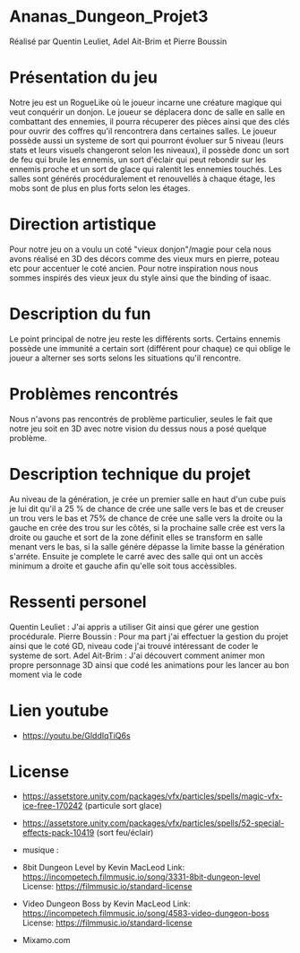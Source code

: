# Ananas_Dungeon_Projet3
Réalisé par Quentin Leuliet, Adel Ait-Brim et Pierre Boussin

# Présentation du jeu
Notre jeu est un RogueLike où le joueur incarne une créature magique qui veut conquérir un donjon. Le joueur se déplacera donc de salle en salle en combattant des ennemies, il pourra récuperer des pièces ainsi que des clés pour ouvrir des coffres qu'il rencontrera dans certaines salles. Le joueur possède aussi un systeme de sort qui pourront évoluer sur 5 niveau (leurs stats et leurs visuels changeront selon les niveaux), il possède donc un sort de feu qui brule les ennemis, un sort d'éclair qui peut rebondir sur les ennemis proche et un sort de glace qui ralentit les ennemies touchés. Les salles sont générés procéduralement et renouvellés à chaque étage, les mobs sont de plus en plus forts selon les étages.


# Direction artistique 
Pour notre jeu on a voulu un coté "vieux donjon"/magie pour cela nous avons réalisé en 3D des décors comme des vieux murs en pierre, poteau etc pour accentuer le coté ancien. Pour notre inspiration nous nous sommes inspirés des vieux jeux du style ainsi que the binding of isaac. 


# Description du fun 
Le point principal de notre jeu reste les différents sorts. Certains ennemis possède une immunité a certain sort (différent pour chaque) ce qui oblige le joueur a alterner ses sorts selons les situations qu'il rencontre. 

# Problèmes rencontrés
Nous n'avons pas rencontrés de problème particulier, seules le fait que notre jeu soit en 3D avec notre vision du dessus nous a posé quelque problème. 

# Description technique du projet
Au niveau de la génération, je crée un premier salle en haut d'un cube puis je lui dit qu'il a 25 % de chance de crée une salle vers le bas et de creuser un trou vers le bas et 75% de chance de crée une salle vers la droite ou la gauche en crée des trou sur les côtés, si la prochaine salle crée est vers la droite ou gauche et sort de la zone définit elles se transform en salle menant vers le bas, si la salle génére dépasse la limite basse la génération s'arréte. Ensuite je complete le carré avec des salle qui ont un accès minimum a droite et gauche afin qu'elle soit tous accèssibles. 

# Ressenti personel 
Quentin Leuliet : J'ai appris a utiliser Git ainsi que gérer une gestion procédurale. 
Pierre Boussin : Pour ma part j'ai effectuer la gestion du projet ainsi que le coté GD, niveau code j'ai trouvé intéressant de coder le systeme de sort. 
Adel Ait-Brim : J'ai découvert comment animer mon propre personnage 3D ainsi que codé les animations pour les lancer au bon moment via le code

# Lien youtube
- https://youtu.be/GlddIqTiQ6s

# License 
- https://assetstore.unity.com/packages/vfx/particles/spells/magic-vfx-ice-free-170242 (particule sort glace)
- https://assetstore.unity.com/packages/vfx/particles/spells/52-special-effects-pack-10419 (sort feu/éclair)
- musique :
- 8bit Dungeon Level by Kevin MacLeod
Link: https://incompetech.filmmusic.io/song/3331-8bit-dungeon-level
License: https://filmmusic.io/standard-license

- Video Dungeon Boss by Kevin MacLeod
Link: https://incompetech.filmmusic.io/song/4583-video-dungeon-boss
License: https://filmmusic.io/standard-license
- Mixamo.com
